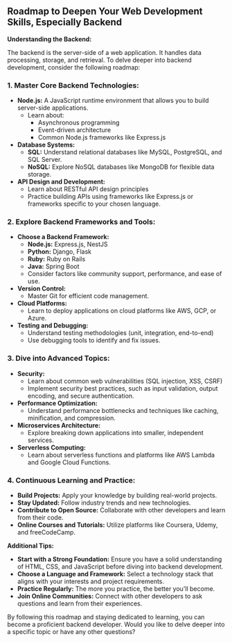 ## Roadmap to Deepen Your Web Development Skills, Especially Backend

**Understanding the Backend:**

The backend is the server-side of a web application. It handles data processing, storage, and retrieval. To delve deeper into backend development, consider the following roadmap:

### 1. **Master Core Backend Technologies:**

- **Node.js:** A JavaScript runtime environment that allows you to build server-side applications.
    - Learn about:
        - Asynchronous programming
        - Event-driven architecture
        - Common Node.js frameworks like Express.js
- **Database Systems:**
    - **SQL:** Understand relational databases like MySQL, PostgreSQL, and SQL Server.
    - **NoSQL:** Explore NoSQL databases like MongoDB for flexible data storage.
- **API Design and Development:**
    - Learn about RESTful API design principles
    - Practice building APIs using frameworks like Express.js or frameworks specific to your chosen language.

### 2. **Explore Backend Frameworks and Tools:**

- **Choose a Backend Framework:**
    - **Node.js:** Express.js, NestJS
    - **Python:** Django, Flask
    - **Ruby:** Ruby on Rails
    - **Java:** Spring Boot
    - Consider factors like community support, performance, and ease of use.
- **Version Control:**
    - Master Git for efficient code management.
- **Cloud Platforms:**
    - Learn to deploy applications on cloud platforms like AWS, GCP, or Azure.
- **Testing and Debugging:**
    - Understand testing methodologies (unit, integration, end-to-end)
    - Use debugging tools to identify and fix issues.

### 3. **Dive into Advanced Topics:**

- **Security:**
    - Learn about common web vulnerabilities (SQL injection, XSS, CSRF)
    - Implement security best practices, such as input validation, output encoding, and secure authentication.
- **Performance Optimization:**
    - Understand performance bottlenecks and techniques like caching, minification, and compression.
- **Microservices Architecture:**
    - Explore breaking down applications into smaller, independent services.
- **Serverless Computing:**
    - Learn about serverless functions and platforms like AWS Lambda and Google Cloud Functions.

### 4. **Continuous Learning and Practice:**

- **Build Projects:** Apply your knowledge by building real-world projects.
- **Stay Updated:** Follow industry trends and new technologies.
- **Contribute to Open Source:** Collaborate with other developers and learn from their code.
- **Online Courses and Tutorials:** Utilize platforms like Coursera, Udemy, and freeCodeCamp.

**Additional Tips:**

- **Start with a Strong Foundation:** Ensure you have a solid understanding of HTML, CSS, and JavaScript before diving into backend development.
- **Choose a Language and Framework:** Select a technology stack that aligns with your interests and project requirements.
- **Practice Regularly:** The more you practice, the better you'll become.
- **Join Online Communities:** Connect with other developers to ask questions and learn from their experiences.

By following this roadmap and staying dedicated to learning, you can become a proficient backend developer. Would you like to delve deeper into a specific topic or have any other questions?
